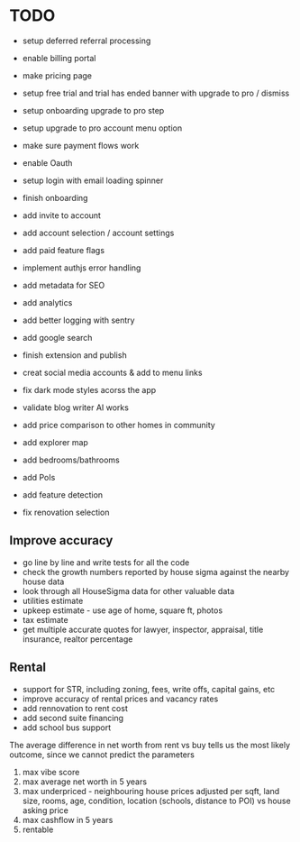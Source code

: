 # TODO

- setup deferred referral processing
- enable billing portal
- make pricing page
- setup free trial and trial has ended banner with upgrade to pro / dismiss
- setup onboarding upgrade to pro step
- setup upgrade to pro account menu option
- make sure payment flows work
- enable Oauth
- setup login with email loading spinner
- finish onboarding
- add invite to account
- add account selection / account settings
- add paid feature flags
- implement authjs error handling
- add metadata for SEO
- add analytics
- add better logging with sentry
- add google search
- finish extension and publish
- creat social media accounts & add to menu links
- fix dark mode styles acorss the app
- validate blog writer AI works

- add price comparison to other homes in community
- add explorer map
- add bedrooms/bathrooms
- add PoIs
- add feature detection
- fix renovation selection

## Improve accuracy

- go line by line and write tests for all the code
- check the growth numbers reported by house sigma against the nearby house data
- look through all HouseSigma data for other valuable data
- utilities estimate
- upkeep estimate - use age of home, square ft, photos
- tax estimate
- get multiple accurate quotes for lawyer, inspector, appraisal, title insurance, realtor percentage

## Rental

- support for STR, including zoning, fees, write offs, capital gains, etc
- improve accuracy of rental prices and vacancy rates
- add rennovation to rent cost
- add second suite financing
- add school bus support

The average difference in net worth from rent vs buy tells us the most likely
outcome, since we cannot predict the parameters

1. max vibe score
2. max average net worth in 5 years
3. max underpriced - neighbouring house prices adjusted per sqft, land size, rooms, age, condition, location (schools, distance to POI) vs house asking price
4. max cashflow in 5 years
5. rentable
